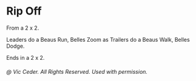
# Rip Off

From a 2 x 2.

Leaders do a Beaus Run, Belles Zoom as Trailers do a Beaus Walk, Belles Dodge.

Ends in a 2 x 2.

###### @ Vic Ceder. All Rights Reserved.  Used with permission.
